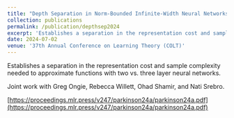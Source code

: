 ```yaml
---
title: "Depth Separation in Norm-Bounded Infinite-Width Neural Networks"
collection: publications
permalink: /publication/depthsep2024
excerpt: 'Establishes a separation in the representation cost and sample complexity needed to approximate functions with two vs. three layer neural networks.'
date: 2024-07-02
venue: '37th Annual Conference on Learning Theory (COLT)'
---
```

Establishes a separation in the representation cost and sample complexity needed to approximate functions with two vs. three layer neural networks.

Joint work with Greg Ongie, Rebecca Willett, Ohad Shamir, and Nati Srebro.

[https://proceedings.mlr.press/v247/parkinson24a/parkinson24a.pdf](https://proceedings.mlr.press/v247/parkinson24a/parkinson24a.pdf)